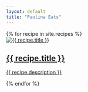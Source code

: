 ```yaml
---
layout: default
title: "Paulina Eats"
---
```


<div class="container mx-auto">
  <div class="grid grid-cols-1 md:grid-cols-2 lg:grid-cols-3 gap-8">
    {% for recipe in site.recipes %}
      <div class="bg-white rounded-lg shadow-md overflow-hidden">
        <a href="{{ recipe.url }}">
          <img class="w-full h-48 object-cover" src="{{ recipe.image | relative_url }}" alt="{{ recipe.title }}">
        </a>
        <a href="{{ recipe.url | relative_url}}">
        <div class="p-4">
          <h2 class="text-xl font-semibold mb-2">{{ recipe.title }}</h2>
          <p class="text-gray-600">{{ recipe.description }}</p>
        </div>
        </a>
      </div>
    {% endfor %}
  </div>
</div>


